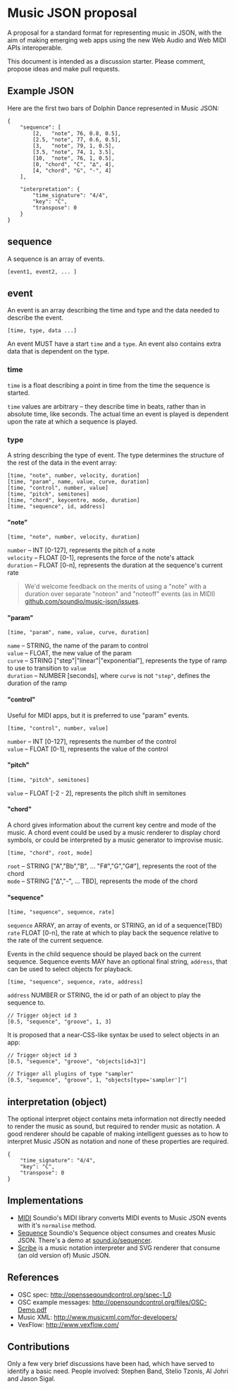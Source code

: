 # Music JSON proposal

A proposal for a standard format for representing music in JSON, with the aim of
making emerging web apps using the new Web Audio and Web MIDI APIs interoperable.

This document is intended as a discussion starter. Please comment, propose ideas and
make pull requests.


## Example JSON

Here are the first two bars of Dolphin Dance represented in Music JSON:

    {
        "sequence": [
            [2,   "note", 76, 0.8, 0.5],
            [2.5, "note", 77, 0.6, 0.5],
            [3,   "note", 79, 1, 0.5],
            [3.5, "note", 74, 1, 3.5],
            [10,  "note", 76, 1, 0.5],
            [0, "chord", "C", "∆", 4],
            [4, "chord", "G", "-", 4]
        ],
        
        "interpretation": {
            "time_signature": "4/4",
            "key": "C",
            "transpose": 0
        }
    }

## sequence

A sequence is an array of events.

    [event1, event2, ... ]

## event

An event is an array describing the time and type and the data needed to
describe the event.

    [time, type, data ...]

An event MUST have a start <code>time</code> and a <code>type</code>.
An event also contains extra data that is dependent on the type.

### time

<code>time</code> is a float describing a point in time from the time the
sequence is started.

<code>time</code> values are arbitrary – they describe time in beats, rather than
in absolute time, like seconds. The actual time an event is played is dependent
upon the rate at which a sequence is played.

### type

A string describing the type of event. The type determines the structure of the
rest of the data in the event array:

    [time, "note", number, velocity, duration]
    [time, "param", name, value, curve, duration]
    [time, "control", number, value]
    [time, "pitch", semitones]
    [time, "chord", keycentre, mode, duration]
    [time, "sequence", id, address]

#### "note"

    [time, "note", number, velocity, duration]

<code>number</code> – INT [0-127], represents the pitch of a note<br/>
<code>velocity</code> – FLOAT [0-1], represents the force of the note's attack<br/>
<code>duration</code> – FLOAT [0-n], represents the duration at the sequence's current rate

<blockquote>We'd welcome feedback on the merits of using a "note" with a duration over
separate "noteon" and "noteoff" events (as in MIDI) <a href="http://github.com/soundio/music-json/issues">github.com/soundio/music-json/issues</a>.</blockquote> 

#### "param"

    [time, "param", name, value, curve, duration]

<code>name</code> – STRING, the name of the param to control<br/>
<code>value</code> – FLOAT, the new value of the param<br/>
<code>curve</code> – STRING ["step"|"linear"|"exponential"], represents the type of ramp to use to transition to <code>value</code><br/>
<code>duration</code> – NUMBER [seconds], where <code>curve</code> is not <code>"step"</code>, defines the duration of the ramp

#### "control"

Useful for MIDI apps, but it is preferred to use "param" events.

    [time, "control", number, value]

<code>number</code> – INT [0-127], represents the number of the control<br/>
<code>value</code> – FLOAT [0-1], represents the value of the control<br/>

#### "pitch"

    [time, "pitch", semitones]

<code>value</code> – FLOAT [-2 - 2], represents the pitch shift in semitones

#### "chord"

A chord gives information about the current key centre and mode of the music. A chord event could
be used by a music renderer to display chord symbols, or could be interpreted by a music generator
to improvise music.

    [time, "chord", root, mode]

<code>root</code> – STRING ["A","Bb","B", ... "F#","G","G#"], represents the root of the chord<br/>
<code>mode</code> – STRING ["∆","-", ... TBD], represents the mode of the chord

#### "sequence"

    [time, "sequence", sequence, rate]

<code>sequence</code> ARRAY, an array of events, or STRING, an id of a sequence(TBD)<br/>
<code>rate</code> FLOAT [0-n], the rate at which to play back the sequence relative to the rate of the
current sequence.

Events in the child sequence should be played back on the current sequence.
Sequence events MAY have an optional final string, <code>address</code>, that can be
used to select objects for playback.

    [time, "sequence", sequence, rate, address]

<code>address</code> NUMBER or STRING, the id or path of an object to play the sequence to.<br/>

    // Trigger object id 3
    [0.5, "sequence", "groove", 1, 3]

It is proposed that a near-CSS-like syntax be used to select objects in an app:

    // Trigger object id 3
    [0.5, "sequence", "groove", "objects[id=3]"]
    
    // Trigger all plugins of type "sampler"
    [0.5, "sequence", "groove", 1, "objects[type='sampler']"]


## interpretation (object)

The optional interpret object contains meta information not directly needed to render the
music as sound, but required to render music as notation. A good renderer should
be capable of making intelligent guesses as to how to interpret Music JSON as
notation and none of these properties are required.

    {
        "time_signature": "4/4",
        "key": "C",
        "transpose": 0
    }

## Implementations

- <a href="http://github.com/soundio/midi">MIDI</a> Soundio's MIDI library converts MIDI events to Music JSON events with it's <code>normalise</code> method.
- <a href="http://github.com/soundio/sequence">Sequence</a> Soundio's Sequence object consumes and creates Music JSON. There's a demo at <a href="http://sound.io/sequencer/">sound.io/sequencer</a>.
- <a href="http://labs.cruncher.ch/scribe/">Scribe</a> is a music notation
interpreter and SVG renderer that consume (an old version of) Music JSON.

## References

- OSC spec: <a href="http://opensoundcontrol.org/spec-1_0">http://opensseqoundcontrol.org/spec-1_0</a>
- OSC example messages: <a href="http://opensoundcontrol.org/files/OSC-Demo.pdf">http://opensoundcontrol.org/files/OSC-Demo.pdf</a>
- Music XML: <a href="http://www.musicxml.com/for-developers/">http://www.musicxml.com/for-developers/</a>
- VexFlow: <a href="http://www.vexflow.com/">http://www.vexflow.com/</a>

## Contributions

Only a few very brief discussions have been had, which have served to identify a
basic need. People involved: Stephen Band, Stelio Tzonis, Al Johri and Jason Sigal.
